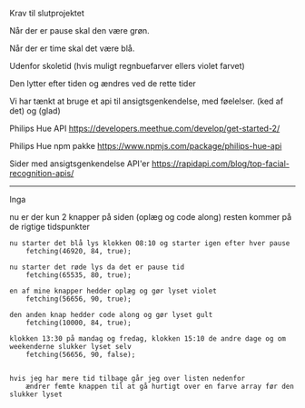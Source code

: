 Krav til slutprojektet

Når der er pause skal den være grøn.

Når der er time skal det være blå.

Udenfor skoletid (hvis muligt regnbuefarver ellers violet farvet)

Den lytter efter tiden og ændres ved de rette tider

Vi har tænkt at bruge et api til ansigtsgenkendelse, med føelelser. (ked af det) og (glad)

Philips Hue API
    https://developers.meethue.com/develop/get-started-2/

Philips Hue npm pakke
    https://www.npmjs.com/package/philips-hue-api

Sider med ansigtsgenkendelse API'er
    https://rapidapi.com/blog/top-facial-recognition-apis/

---------------------------------------------------------------------------------------------
Inga

nu er der kun 2 knapper på siden (oplæg og code along)
    resten kommer på de rigtige tidspunkter

    nu starter det blå lys klokken 08:10 og starter igen efter hver pause
        fetching(46920, 84, true);

    nu starter det røde lys da det er pause tid
        fetching(65535, 80, true);

    en af mine knapper hedder oplæg og gør lyset violet
        fetching(56656, 90, true);

    den anden knap hedder code along og gør lyset gult
        fetching(10000, 84, true);

    klokken 13:30 på mandag og fredag, klokken 15:10 de andre dage og om weekenderne slukker lyset selv
        fetching(56656, 90, false);


    hvis jeg har mere tid tilbage går jeg over listen nedenfor
        ændrer femte knappen til at gå hurtigt over en farve array før den slukker lyset
        

